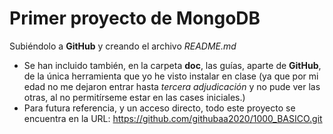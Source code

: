 # Primer proyecto de MongoDB
Subiéndolo a **GitHub**
y creando el archivo *README.md*
* Se han incluido también, en la carpeta **doc**, las guías, aparte de **GitHub**, de la única herramienta que yo he visto instalar en clase (ya que por mi edad no me dejaron entrar hasta *tercera adjudicación* y no pude ver las otras, al no permitírseme estar en las cases iniciales.)
* Para futura referencia, y un acceso directo, todo este proyecto se encuentra en la URL: https://github.com/githubaa2020/1000_BASICO.git